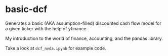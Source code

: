 # basic-dcf
Generates a basic (AKA assumption-filled) discounted cash flow model for a given ticker with the help of yfinance.

My introduction to the world of finance, accounting, and the pandas library.

Take a look at ``dcf_nvda.ipynb`` for example code.